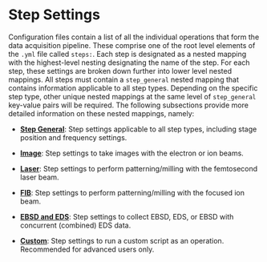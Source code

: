 # Step Settings

Configuration files contain a list of all the individual operations that form the data acquisition pipeline. These comprise one of the root level elements of the `.yml` file called `steps:`. Each step is designated as a nested mapping with the highest-level nesting designating the name of the step. For each step, these settings are broken down further into lower level nested mappings. All steps must contain a `step_general` nested mapping that contains information applicable to all step types. Depending on the specific step type, other unique nested mappings at the same level of `step_general` key-value pairs will be required. The following subsections provide more detailed information on these nested mappings, namely:

- **[Step General](../steps/general/index.html)**: Step settings applicable to all step types, including stage position and frequency settings.

- **[Image](../steps/image/index.html)**: Step settings to take images with the electron or ion beams.

- **[Laser](../steps/laser/index.html)**: Step settings to perform patterning/milling with the femtosecond laser beam.

- **[FIB](../steps/fib/index.html)**: Step settings to perform patterning/milling with the focused ion beam.

- **[EBSD and EDS](../steps/ebsd_eds/index.html)**: Step settings to collect EBSD, EDS, or EBSD with concurrent (combined) EDS data.

- **[Custom](../steps/custom/index.html)**: Step settings to run a custom script as an operation. Recommended for advanced users only.